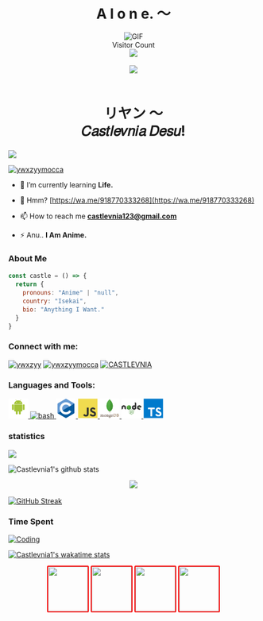 <h1 align="center">A l o n e. 〜<br></h1>
<div align="center">
  <img alt="GIF" src="https://media.giphy.com/media/mlBDoVLOGidEc/giphy.gif?cid=6c09b9526f21c6be8239ff5281e3af2356b1293d644eaa90&rid=giphy.gif&ct=g" />
</div>

 <div align="center"> Visitor Count<br>
  <img src="https://profile-counter.glitch.me/Castlevnia1/count.svg" />
</p>
<img src="https://media.giphy.com/media/VgCDAzcKvsR6OM0uWg/giphy.gif" width="50">
</div>
<br>
<h1 align="center">リヤン 〜<br>𝐶𝑎𝑠𝑡𝑙𝑒𝑣𝑛𝑖𝑎 𝐷𝑒𝑠𝑢!</h1>
<img align="center" height="auto" src="https://i.imgur.com/hEvZojZ.jpg"/>




<p align="left"> <a href="https://twitter.com/CASTLEVNIA" target="blank"><img src="https://img.shields.io/twitter/follow/CASTLEVNIA?logo=twitter&style=for-the-badge" alt="ywxzyymocca" /></a> </p>

- 🌱 I’m currently learning **Life.**

- 📝 Hmm? [https://wa.me/918770333268](https://wa.me/918770333268)

- 📫 How to reach me **castlevnia123@gmail.com**

- ⚡ Anu.. **I Am Anime.**

### About Me
```js
const castle = () => {
  return {
    pronouns: "Anime" | "null",
    country: "Isekai",
    bio: "Anything I Want."
  }
}
```

<h3 align="left">Connect with me:</h3>
<p align="left">
<a href="https://dev.to/Castlevnia" target="blank"><img align="center" src="https://raw.githubusercontent.com/rahuldkjain/github-profile-readme-generator/master/src/images/icons/Social/devto.svg" alt="ywxzyy" height="30" width="40" /></a>
<a href="https://twitter.com/CASTLEVNIA" target="blank"><img align="center" src="https://raw.githubusercontent.com/rahuldkjain/github-profile-readme-generator/master/src/images/icons/Social/twitter.svg" alt="ywxzyymocca" height="30" width="40" /></a>
<a href="https://m.youtube.com/@castlevnia1944" target="blank"><img align="center" src="https://raw.githubusercontent.com/rahuldkjain/github-profile-readme-generator/master/src/images/icons/Social/youtube.svg" alt="CASTLEVNIA" height="30" width="40" /></a>
</p>

<h3 align="left">Languages and Tools:</h3>

<p align="left"> <a href="https://developer.android.com" target="_blank" rel="noreferrer"> <img src="https://raw.githubusercontent.com/devicons/devicon/master/icons/android/android-original-wordmark.svg" alt="android" width="40" height="40"/> </a> <a href="https://www.gnu.org/software/bash/" target="_blank" rel="noreferrer"> <img src="https://www.vectorlogo.zone/logos/gnu_bash/gnu_bash-icon.svg" alt="bash" width="40" height="40"/> </a> <a href="https://www.cprogramming.com/" target="_blank" rel="noreferrer"> <img src="https://raw.githubusercontent.com/devicons/devicon/master/icons/c/c-original.svg" alt="c" width="40" height="40"/> </a> <a href="https://developer.mozilla.org/en-US/docs/Web/JavaScript" target="_blank" rel="noreferrer"> <img src="https://raw.githubusercontent.com/devicons/devicon/master/icons/javascript/javascript-original.svg" alt="javascript" width="40" height="40"/> </a> <a href="https://www.mongodb.com/" target="_blank" rel="noreferrer"> <img src="https://raw.githubusercontent.com/devicons/devicon/master/icons/mongodb/mongodb-original-wordmark.svg" alt="mongodb" width="40" height="40"/> </a> <a href="https://nodejs.org" target="_blank" rel="noreferrer"> <img src="https://raw.githubusercontent.com/devicons/devicon/master/icons/nodejs/nodejs-original-wordmark.svg" alt="nodejs" width="40" height="40"/> </a> <a href="https://www.typescriptlang.org/" target="_blank" rel="noreferrer"> <img src="https://raw.githubusercontent.com/devicons/devicon/master/icons/typescript/typescript-original.svg" alt="typescript" width="40" height="40"/> </a> </p>

### statistics
<img align="center" height="auto"
src="https://cardivo.vercel.app/api?name=Castlevnia%20~&description=Hi,%20i%27m%20a%20just%20Anime,%20Nice%20to%20meet%20you%20👻&image=https://avatars.githubusercontent.com/u/110631529?s=96&v=4&backgroundColor=%23ecf0f1&github=Castlevnia1&pattern=leaf&colorPattern=%23eaeaea"/>



![Castlevnia1's github stats](https://github-readme-stats.vercel.app/api?username=Castlevnia1&show_icons=true&theme=tokyonight)
<p align="center">
  <a href="https://github.com/Castlevnia1">
  <img  src="https://github-readme-stats.vercel.app/api/top-langs/?username=Castlevnia1&langs_count=10&exclude_repo=deep-learning-specialization)](https://github.com/anuraghazra/github-readme-stats&theme=tokyonight" />

[![GitHub Streak](https://github-readme-streak-stats.herokuapp.com?user=Castlevnia1&theme=tokyonight-duo&locale=en)](https://git.io/streak-stats)
</a>
<h3> Time Spent </h3>

[![Coding](https://wakatime.com/badge/user/ef147abe-f36f-460c-87f3-51b50708c5bd.svg)](https://wakatime.com/@ef147abe-f36f-460c-87f3-51b50708c5bd)


[![Castlevnia1's wakatime stats](https://github-readme-stats.vercel.app/api/wakatime?username=Ywxzyy&theme=xcode)](https://github.com/anuraghazra/github-readme-stats)






<div align="center">
    <img src="https://media.giphy.com/media/1jgLDGD1Bn27e/giphy.gif?cid=ecf05e474gbgb2vl6fx5pfb6tq934gsiypiqrf61pdxw0azk&ep=v1_stickers_search&rid=giphy.gif&ct=s" alt="" style="border-radius: 2px; border: red 2px solid; width: 80px; height: 90px;">
    <img src="https://media.giphy.com/media/1jgLDGD1Bn27e/giphy.gif?cid=ecf05e474gbgb2vl6fx5pfb6tq934gsiypiqrf61pdxw0azk&ep=v1_stickers_search&rid=giphy.gif&ct=s" alt="" style="border-radius: 2px; border: red 2px solid; width: 80px; height: 90px;">
    <img src="https://media.giphy.com/media/1jgLDGD1Bn27e/giphy.gif?cid=ecf05e474gbgb2vl6fx5pfb6tq934gsiypiqrf61pdxw0azk&ep=v1_stickers_search&rid=giphy.gif&ct=s" alt="" style="border-radius: 2px; border: red 2px solid; width: 80px; height: 90px;">
    <img src="https://media.giphy.com/media/1jgLDGD1Bn27e/giphy.gif?cid=ecf05e474gbgb2vl6fx5pfb6tq934gsiypiqrf61pdxw0azk&ep=v1_stickers_search&rid=giphy.gif&ct=s" alt="" style="border-radius: 2px; border: red 2px solid; width: 80px; height: 90px;">
</div>







